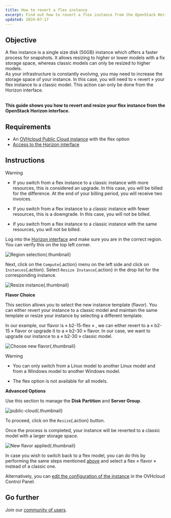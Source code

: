 ```yaml
---
title: How to revert a flex instance
excerpt: Find out how to revert a flex instance from the OpenStack Horizon interface
updated: 2024-07-17
---
```


## Objective

A flex instance is a single size disk (50GB) instance which offers a faster process for snapshots. It allows resizing to higher or lower models with a fix storage space, whereas classic models can only be resized to higher models.</br> As your infrastructure is constantly evolving, you may need to increase the storage space of your instance. In this case, you will need to « revert » your flex instance to a classic model. This action can only be done from the Horizon interface.

</br>**This guide shows you how to revert and resize your flex instance from the OpenStack Horizon interface.**

## Requirements

- An [OVHcloud Public Cloud instance](/pages/public_cloud/compute/public-cloud-first-steps#step-3-creating-an-instance) with the flex option
- [Access to the Horizon interface](/pages/public_cloud/compute/introducing_horizon)

## Instructions

> [!warning] 
> - If you switch from a flex instance to a classic instance with more resources, this is considered an upgrade. In this case, you will be billed for the difference. At the end of your billing period, you will receive two invoices.
>
> - If you switch from a flex instance to a classic instance with fewer resources, this is a downgrade. In this case, you will not be billed.
>
> - If you switch from a flex instance to a classic instance with the same resources, you will not be billed.
>

Log into the [Horizon interface](https://horizon.cloud.ovh.net/auth/login/) and make sure you are in the correct region. You can verify this on the top left corner. 

![Region selection](images/region2021.png){.thumbnail}

Next, click on the `Compute`{.action} menu on the left side and click on `Instances`{.action}. Select `Resize Instance`{.action} in the drop list for the corresponding instance.

![Resize instance](images/resizeinstance2021.png){.thumbnail}

**Flavor Choice** <a name="flavorchoice"></a>

This section allows you to select the new instance template (flavor). You can either revert your instance to a classic model and maintain the same template or resize your instance by selecting a different template.

In our example, our flavor is « b2-15-flex » , we can either revert to a « b2-15 » flavor or upgrade it to a « b2-30 » flavor. In our case, we want to upgrade our instance to a « b2-30 » classic model.

![Choose new flavor](images/confirmflavor.png){.thumbnail}

> [!warning] 
> - You can only switch from a Linux model to another Linux model and from a Windows model to another Windows model.
>
> - The flex option is not available for all models.
>

**Advanced Options**

Use this section to manage the **Disk Partition** and **Server Group**.

![public-cloud](images/resize_advanced.png){.thumbnail}

To proceed, click on the `Resize`{.action} button.

Once the process is completed, your instance will be reverted to a classic model with a larger storage space.

![New flavor applied](images/newflavor.png){.thumbnail}

In case you wish to switch back to a flex model, you can do this by performing the same steps mentioned [above](#flavorchoice) and select a flex « flavor » instead of a classic one. 

Alternatively, you can [edit the configuration of the instance](/pages/public_cloud/compute/first_steps_with_public_cloud_instance#edit-the-configuration-of-an-instance) in the OVHcloud Control Panel.

## Go further

Join our [community of users](/links/community).